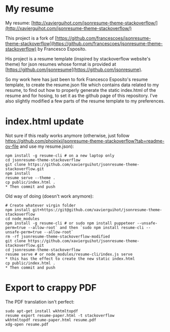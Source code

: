 
# My resume

My resume: [http://xavierguihot.com/jsonresume-theme-stackoverflow/](http://xavierguihot.com/jsonresume-theme-stackoverflow/)

This project is a fork of [https://github.com/francescoes/jsonresume-theme-stackoverflow](https://github.com/francescoes/jsonresume-theme-stackoverflow) by Francesco Esposito.

His project is a resume template (inspired by stackoverflow website's theme) for json resumes whose format is provided at [https://github.com/jsonresume](https://github.com/jsonresume).

So my work here has just been to fork Francesco Esposito's resume template, to create the resume.json file which contains data related to my resume, to find out how to properly generate the static index.html of the resume and for hosing, to set it as the github page of this repository. I've also slightly modified a few parts of the resume template to my preferences.

# index.html update

Not sure if this really works anymore (otherwise, just follow https://github.com/phoinixi/jsonresume-theme-stackoverflow?tab=readme-ov-file and use my resume.json):

    npm install -g resume-cli # on a new laptop only
    cd jsonresume-theme-stackoverflow
    git clone https://github.com/xavierguihot/jsonresume-theme-stackoverflow.git
    npm install
    resume serve --theme .
    cp public/index.html .
    * Then commit and push

Old way of doing (doesn't work anymore):

    # Create whatever virgin folder
    npm install git+https://git@github.com/xavierguihot/jsonresume-theme-stackoverflow
    cd node_modules
    npm install -g resume-cli # or sudo npm install puppeteer --unsafe-perm=true --allow-root` and then `sudo npm install resume-cli --unsafe-perm=true --allow-root`
    rm -rf jsonresume-theme-stackoverflow-modified
    git clone https://github.com/xavierguihot/jsonresume-theme-stackoverflow.git
    cd jsonresume-theme-stackoverflow
    resume serve # or node_modules/resume-cli/index.js serve
    * this has the effect to create the new static index.html
    cp public/index.html .
    * Then commit and push

# Export to crappy PDF

The PDF translation isn't perfect:

    sudo apt-get install wkhtmltopdf
    resume export resume-paper.html -t stackoverflow
    wkhtmltopdf resume-paper.html resume.pdf
    xdg-open resume.pdf
